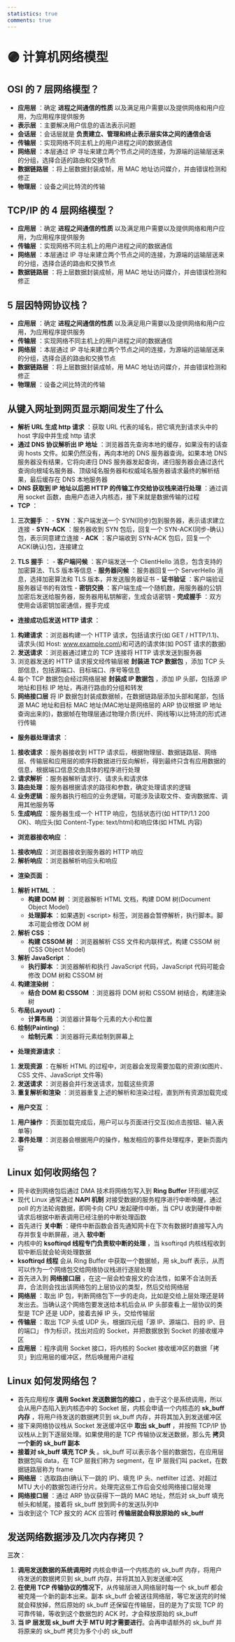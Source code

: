 ```yaml
---
statistics: true
comments: true
---
```


# 🟣 计算机网络模型

## OSI 的 7 层网络模型？

-  **应用层** ：确定  **进程之间通信的性质**  以及满足用户需要以及提供网络和用户应用，为应用程序提供服务
-  **表示层** ：主要解决用户信息的语法表示问题
-  **会话层** ：会话层就是 **负责建立、管理和终止表示层实体之间的通信会话** 
-  **传输层** ：实现网络不同主机上的用户进程之间的数据通信
-  **网络层** ：本层通过 IP 寻址来建立两个节点之间的连接，为源端的运输层送来的分组，选择合适的路由和交换节点
-  **数据链路层** ：将上层数据封装成帧，用 MAC 地址访问媒介，并由错误检测和修正
-  **物理层** ：设备之间比特流的传输

## TCP/IP 的 4 层网络模型？

-  **应用层** ：确定 **进程之间通信的性质** 以及满足用户需要以及提供网络和用户应用，为应用程序提供服务
-  **传输层** ：实现网络不同主机上的用户进程之间的数据通信
-  **网络层** ：本层通过 IP 寻址来建立两个节点之间的连接，为源端的运输层送来的分组，选择合适的路由和交换节点
-  **数据链路层** ：将上层数据封装成帧，用 MAC 地址访问媒介，并由错误检测和修正

## 5 层因特网协议栈？

-  **应用层** ：确定 **进程之间通信的性质** 以及满足用户需要以及提供网络和用户应用，为应用程序提供服务
-  **传输层** ：实现网络不同主机上的用户进程之间的数据通信
-  **网络层** ：本层通过 IP 寻址来建立两个节点之间的连接，为源端的运输层送来的分组，选择合适的路由和交换节点
-  **数据链路层** ：将上层数据封装成帧，用 MAC 地址访问媒介，并由错误检测和修正
-  **物理层** ：设备之间比特流的传输

## 从键入网址到网页显示期间发生了什么

-  **解析 URL 生成 http 请求** ：获取 URL 代表的域名，把它填充到请求头中的 host 字段中并生成 http 请求
-  **通过 DNS 协议解析出 IP 地址** ：浏览器首先查询本地的缓存，如果没有的话查询 hosts 文件。如果仍然没有，再向本地的 DNS 服务器查询。如果本地 DNS 服务器没有结果，它将向递归 DNS 服务器发起查询，递归服务器会通过迭代查询向根域名服务器、顶级域名服务器和权威域名服务器请求最终的解析结果，最后缓存在 DNS 本地服务器
-  **DNS 获取到 IP 地址以后把 HTTP 的传输工作交给协议栈来进行处理** ：通过调用 socket 函数，由用户态进入内核态，接下来就是数据传输的过程
-  **TCP** ：
  
  1.  **三次握手** ：
     -  **SYN** ：客户端发送一个 SYN(同步)包到服务器，表示请求建立连接
     -  **SYN-ACK** ：服务器收到 SYN 包后，回复一个 SYN-ACK(同步-确认)包，表示同意建立连接
     -  **ACK** ：客户端收到 SYN-ACK 包后，回复一个 ACK(确认)包，连接建立
  
  2.  **TLS 握手** ：
     -  **客户端问候** ：客户端发送一个 ClientHello 消息，包含支持的加密算法、TLS 版本等信息
     -  **服务器问候** ：服务器回复一个 ServerHello 消息，选择加密算法和 TLS 版本，并发送服务器证书
     -  **证书验证** ：客户端验证服务器证书的有效性
     -  **密钥交换** ：客户端生成一个随机数，用服务器的公钥加密后发送给服务器，服务器用私钥解密，生成会话密钥
     -  **完成握手** ：双方使用会话密钥加密通信，握手完成

-  **连接成功后发送 HTTP 请求** ：
  
  1.  **构建请求** ：浏览器构建一个 HTTP 请求，包括请求行(如 GET / HTTP/1.1)、请求头(如 Host: www.example.com\)和可选的请求体(如 POST 请求的数据)
  2.  **发送请求** ：浏览器通过建立的 TCP 连接将 HTTP 请求发送到服务器
  3. 浏览器发送的 HTTP 请求报文经传输层被 **封装进 TCP 数据包** ，添加 TCP 头部信息，包括源端口、目标端口、序号等信息
  4. 每个 TCP 数据包会经过网络层被 **封装成 IP 数据包** ，添加 IP 头部，包括源 IP 地址和目标 IP 地址，再进行路由的分组和转发
  5.  **网络接口层** 将 IP 数据包封装成数据帧，在数据链路层添加头部和尾部，包括源 MAC 地址和目标 MAC 地址(MAC地址是网络层的 ARP 协议根据 IP 地址查询出来的)，数据帧在物理层通过物理介质(光纤、网线等)以比特流的形式进行传输

-  **服务器处理请求** ：
  
  1.  **接收请求** ：服务器接收到 HTTP 请求后，根据物理层、数据链路层、网络层、传输层和应用层的顺序将数据进行反向解析，得到最终只含有应用数据的信息，根据端口信息交由具体的程序进行处理
  2.  **请求解析** ：服务器解析请求行、请求头和请求体
  3.  **路由处理** ：服务器根据请求的路径和参数，确定处理请求的逻辑
  4.  **业务逻辑** ：服务器执行相应的业务逻辑，可能涉及读取文件、查询数据库、调用其他服务等
  5.  **生成响应** ：服务器生成一个 HTTP 响应，包括状态行(如 HTTP/1.1 200 OK)、响应头(如 Content-Type: text/html)和响应体(如 HTML 内容)

-  **浏览器接收响应** ：
  
  1.  **接收响应** ：浏览器接收到服务器的 HTTP 响应
  2.  **解析响应** ：浏览器解析响应头和响应

-  **渲染页面** ：
  
  1.  **解析 HTML** ：
       -  **构建 DOM 树** ：浏览器解析 HTML 文档，构建 DOM 树(Document Object Model)
       -  **处理脚本** ：如果遇到 \<script\> 标签，浏览器会暂停解析，执行脚本。脚本可能会修改 DOM 树
  2.  **解析 CSS** ：
       -  **构建 CSSOM 树** ：浏览器解析 CSS 文件和内联样式，构建 CSSOM 树(CSS Object Model)
  3.  **解析 JavaScript** ：
       -  **执行脚本** ：浏览器解析和执行 JavaScript 代码，JavaScript 代码可能会修改 DOM 树和 CSSOM 树
  4.  **构建渲染树** ：
       -  **结合 DOM 和 CSSOM** ：浏览器将 DOM 树和 CSSOM 树结合，构建渲染树
  5.  **布局(Layout)** ：
       -  **计算布局** ：浏览器计算每个元素的大小和位置
  6.  **绘制(Painting)** ：
       -  **绘制元素** ：浏览器将元素绘制到屏幕上

-  **处理资源请求** ：
  
  1.  **发现资源** ：在解析 HTML 的过程中，浏览器会发现需要加载的资源(如图片、CSS 文件、JavaScript 文件等)
  2.  **发送请求** ：浏览器会并行发送请求，加载这些资源
  3.  **重复解析和渲染** ：浏览器重复上述的解析和渲染过程，直到所有资源加载完成

-  **用户交互** ：
  
  1.  **用户操作** ：页面加载完成后，用户可以与页面进行交互(如点击按钮、输入表单等)
  2.  **事件处理** ：浏览器会根据用户的操作，触发相应的事件处理程序，更新页面内容

## Linux 如何收网络包？
- 网卡收到网络包后通过 DMA 技术将网络包写入到  **Ring Buffer**  环形缓冲区
- 现代 Linux 通常通过  **NAPI 机制**  对接受数据的服务程序进行中断唤醒，通过 poll 的方法轮询数据，即网卡向 CPU 发起硬件中断，当 CPU 收到硬件中断请求后根据中断表调用已经注册的中断处理函数
- 首先进行  **关中断** ：硬件中断函数会首先通知网卡在下次有数据时直接写入内存并恢复中断屏蔽，进入  **软中断** 
- 内核中的  **ksoftirqd 线程专门负责软中断的处理** ，当 ksoftirqd 内核线程收到软中断后就会轮询处理数据
-  **ksoftirqd 线程**  会从 Ring Buffer 中获取⼀个数据帧，用 sk_buff 表示，从而可以作为一个网络包交给网络协议栈进行逐层处理
- 首先进入到  **网络接口层** ，在这⼀层会检查报⽂的合法性，如果不合法则丢弃，合法则会找出该网络包的上层协议的类型，然后交给网络层
-  **网络层** ：取出 IP 包，判断网络包下一步的走向，比如是交给上层处理还是转发出去。当确认这个网络包要发送给本机后会从 IP 头部查看上一层协议的类型是 TCP 还是 UDP，接着去掉 IP 头，交给传输层
-  **传输层** ：取出 TCP 头或 UDP 头，根据四元组「源 IP、源端口、目的 IP、目的端口」 作为标识，找出对应的 Socket，并把数据放到 Socket 的接收缓冲区
-  **应用层** ：程序调用 Socket 接口，将内核的 Socket 接收缓冲区的数据「拷贝」到应用层的缓冲区，然后唤醒用户进程

## Linux 如何发网络包？
- 首先应用程序 **调用 Socket 发送数据包的接口** ，由于这个是系统调用，所以会从用户态陷入到内核态中的 Socket 层，内核会申请一个内核态的  **sk_buff 内存** ，将用户待发送的数据拷贝到 sk_buff 内存，并将其加入到发送缓冲区
- 接下来网络协议栈从 Socket 发送缓冲区中 **取出 sk_buff** ，并按照 TCP/IP 协议栈从上到下逐层处理。如果使用的是 TCP 传输协议发送数据，那么先 **拷贝一个新的 sk_buff 副本** 
-  **接着对 sk_buff 填充 TCP 头** 。sk_buff 可以表示各个层的数据包，在应用层数据包叫 data，在 TCP 层我们称为 segment，在 IP 层我们叫 packet，在数据链路层称为 frame
-  **网络层** ：选取路由(确认下一跳的 IP)、填充 IP 头、netfilter 过滤、对超过 MTU 大小的数据包进行分片。处理完这些工作后会交给网络接口层处理
-  **网络接口层** ：通过 ARP 协议获得下一跳的 MAC 地址，然后对 sk_buff 填充帧头和帧尾，接着将 sk_buff 放到网卡的发送队列中
- 当收到这个 TCP 报文的 ACK 应答时 **传输层就会释放原始的 sk_buff** 

## 发送网络数据涉及几次内存拷贝？

**三次**：

1.  **调用发送数据的系统调用时** 内核会申请一个内核态的 sk_buff 内存，将用户待发送的数据拷贝到 sk_buff 内存，并将其加入到发送缓冲区
2.  **在使用 TCP 传输协议的情况下**，从传输层进入网络层时每一个 sk_buff 都会被克隆一个新的副本出来。副本 sk_buff 会被送往网络层，等它发送完的时候就会释放掉，然后原始的 sk_buff 还保留在传输层，目的是为了实现 TCP 的可靠传输，等收到这个数据包的 ACK 时，才会释放原始的 sk_buff
3.  **当 IP 层发现 sk_buff 大于 MTU 时才需要进行**。会再申请额外的 sk_buff 并将原来的 sk_buff 拷贝为多个小的 sk_buff
